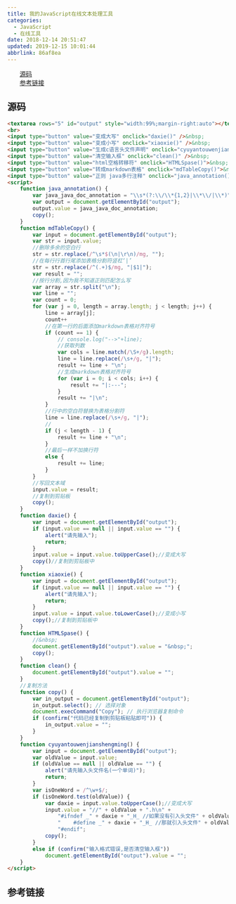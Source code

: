 ```yaml
---
title: 我的JavaScript在线文本处理工具
categories: 
  - JavaScript
  - 在线工具
date: 2018-12-14 20:51:47
updated: 2019-12-15 10:01:44
abbrlink: 86af8ea
---
```

<div id='my_toc'><a href="/blog/86af8ea/#源码" class="header_2">源码</a><br><a href="/blog/86af8ea/#参考链接" class="header_2">参考链接</a><br></div>
<style>
    .header_1{
        margin-left: 1em;
    }
    .header_2{
        margin-left: 2em;
    }
    .header_3{
        margin-left: 3em;
    }
    .header_4{
        margin-left: 4em;
    }
    .header_5{
        margin-left: 5em;
    }
    .header_6{
        margin-left: 6em;
    }
</style>
<!--more-->
<script>if (navigator.platform.search('arm')==-1){document.getElementById('my_toc').style.display = 'none';}
var e,p = document.getElementsByTagName('p');while (p.length>0) {e = p[0];e.parentElement.removeChild(e);}
</script>

<!--end-->
## 源码 ##
```html
<textarea rows="5" id="output" style="width:99%;margin-right:auto"></textarea>
<br>
<input type="button" value="变成大写" onclick="daxie()" />&nbsp;
<input type="button" value="变成小写" onclick="xiaoxie()" />&nbsp;
<input type="button" value="生成c语言头文件声明" onclick="cyuyantouwenjianshengming()" />&nbsp;
<input type="button" value="清空输入框" onclick="clean()" />&nbsp;
<input type="button" value="html空格转移符" onclick="HTMLSpase()">&nbsp;
<input type="button" value="转成markdown表格" onclick="mdTableCopy()">&nbsp;
<input type="button" value="正则 java多行注释" onclick="java_annotation()">&nbsp;
<script>
    function java_annotation() {
        var java_java_doc_annotation = "\\s*(?:\\/\\*{1,2}|\\*\\/|\\*)";
        var output = document.getElementById("output");
        output.value = java_java_doc_annotation;
        copy();
    }
    function mdTableCopy() {
        var input = document.getElementById("output");
        var str = input.value;
        //删除多余的空白行
        str = str.replace(/^\s*$(\n|\r\n)/mg, "");
        //在每行行首行尾添加表格分割符竖杠‘|’
        str = str.replace(/^(.+)$/mg, "|$1|");
        var result = "";
        //按行分割,因为我不知道正则匹配怎么写
        var array = str.split("\n");
        var line = "";
        var count = 0;
        for (var j = 0, length = array.length; j < length; j++) {
            line = array[j];
            count++
            //在第一行的后面添加markdown表格对齐符号
            if (count == 1) {
                // console.log("-->"+line);
                //获取列数
                var cols = line.match(/\S+/g).length;
                line = line.replace(/\s+/g, "|");
                result += line + "\n";
                //生成markdown表格对齐符号
                for (var i = 0; i < cols; i++) {
                    result += "|:---";
                }
                result += "|\n";
            }
            //行中的空白符替换为表格分割符
            line = line.replace(/\s+/g, "|");
            //
            if (j < length - 1) {
                result += line + "\n";
            }
            //最后一样不加换行符
            else {
                result += line;
            }
        }
        //写回文本域
        input.value = result;
        //复制到剪贴板
        copy();
    }
    function daxie() {
        var input = document.getElementById("output");
        if (input.value == null || input.value == "") {
            alert("请先输入");
            return;
        }
        input.value = input.value.toUpperCase();//变成大写
        copy()//复制到剪贴板中
    }
    function xiaoxie() {
        var input = document.getElementById("output");
        if (input.value == null || input.value == "") {
            alert("请先输入");
            return;
        }
        input.value = input.value.toLowerCase();//变成小写
        copy();//复制到剪贴板中
    }
    function HTMLSpase() {
        //&nbsp;
        document.getElementById("output").value = "&nbsp;";
        copy();
    }
    function clean() {
        document.getElementById("output").value = "";
    }
    //复制方法
    function copy() {
        var in_output = document.getElementById("output");
        in_output.select(); // 选择对象
        document.execCommand("Copy"); // 执行浏览器复制命令
        if (confirm("代码已经复制到剪贴板粘贴即可")) {
            in_output.value = "";
        }
    }
    function cyuyantouwenjianshengming() {
        var input = document.getElementById("output");
        var oldValue = input.value;
        if (oldValue == null || oldValue == "") {
            alert("请先输入头文件名(一个单词)");
            return;
        }
        var isOneWord = /^\w+$/;
        if (isOneWord.test(oldValue)) {
            var daxie = input.value.toUpperCase();//变成大写
            input.value = "//" + oldValue + ".h\n" +
                "#ifndef _" + daxie + "_H_ //如果没有引入头文件" + oldValue + ".h\n" +
                "    #define _" + daxie + "_H_ //那就引入头文件" + oldValue + ".h\n" +
                "#endif";
            copy();
        }
        else if (confirm("输入格式错误,是否清空输入框"))
            document.getElementById("output").value = "";
    }
</script>
```
## 参考链接 ##

